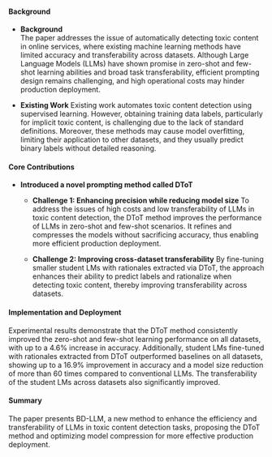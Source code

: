 #### Background
- **Background**       
The paper addresses the issue of automatically detecting toxic content in online services, where existing machine learning methods have limited accuracy and transferability across datasets. Although Large Language Models (LLMs) have shown promise in zero-shot and few-shot learning abilities and broad task transferability, efficient prompting design remains challenging, and high operational costs may hinder production deployment.

- **Existing Work**
Existing work automates toxic content detection using supervised learning. However, obtaining training data labels, particularly for implicit toxic content, is challenging due to the lack of standard definitions. Moreover, these methods may cause model overfitting, limiting their application to other datasets, and they usually predict binary labels without detailed reasoning.

#### Core Contributions
- **Introduced a novel prompting method called DToT**
    - **Challenge 1: Enhancing precision while reducing model size**
        To address the issues of high costs and low transferability of LLMs in toxic content detection, the DToT method improves the performance of LLMs in zero-shot and few-shot scenarios. It refines and compresses the models without sacrificing accuracy, thus enabling more efficient production deployment.

    - **Challenge 2: Improving cross-dataset transferability**
        By fine-tuning smaller student LMs with rationales extracted via DToT, the approach enhances their ability to predict labels and rationalize when detecting toxic content, thereby improving transferability across datasets.

#### Implementation and Deployment
Experimental results demonstrate that the DToT method consistently improved the zero-shot and few-shot learning performance on all datasets, with up to a 4.6% increase in accuracy. Additionally, student LMs fine-tuned with rationales extracted from DToT outperformed baselines on all datasets, showing up to a 16.9% improvement in accuracy and a model size reduction of more than 60 times compared to conventional LLMs. The transferability of the student LMs across datasets also significantly improved.

#### Summary
The paper presents BD-LLM, a new method to enhance the efficiency and transferability of LLMs in toxic content detection tasks, proposing the DToT method and optimizing model compression for more effective production deployment.